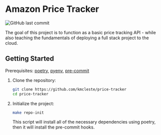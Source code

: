 # Amazon Price Tracker

![GitHub last commit](https://img.shields.io/github/last-commit/kmcleste/price-tracker?style=flat-square)

The goal of this project is to function as a basic price tracking API - while also teaching the fundamentals of deploying a full stack project to the cloud.

## Getting Started

Prerequisites: [poetry](https://python-poetry.org/docs/), [pyenv](https://github.com/pyenv/pyenv), [pre-commit](https://pre-commit.com/)

1. Clone the repository:

    ```bash
    git clone https://github.com/kmcleste/price-tracker
    cd price-tracker
    ```

2. Initialize the project:

    ```bash
    make repo-init
    ```

    This script will install all of the necessary dependencies using poetry, then it will install the pre-commit hooks.

